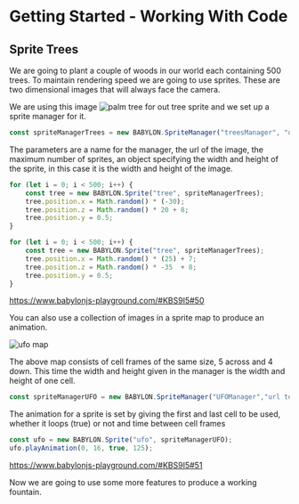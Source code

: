 # Getting Started - Working With Code
## Sprite Trees
We are going to plant a couple of woods in our world each containing 500 trees. To maintain rendering speed we are going to use sprites. These are two dimensional images that will always face the camera.

We are using this image 
![palm tree](/img/getstarted/palmtree.png)
for out tree sprite and we set up a sprite manager for it.

```javascript
const spriteManagerTrees = new BABYLON.SpriteManager("treesManager", "url to tree image", 2000, {width: 512, height: 1024}, scene);
```

The parameters are a name for the manager, the url of the image, the maximum number of sprites, an object specifying the width and height of the sprite, in this case it is the width and height of the image.

```javascript
for (let i = 0; i < 500; i++) {
    const tree = new BABYLON.Sprite("tree", spriteManagerTrees);
    tree.position.x = Math.random() * (-30);
    tree.position.z = Math.random() * 20 + 8;
    tree.position.y = 0.5;
}

for (let i = 0; i < 500; i++) {
    const tree = new BABYLON.Sprite("tree", spriteManagerTrees);
    tree.position.x = Math.random() * (25) + 7;
    tree.position.z = Math.random() * -35  + 8;
    tree.position.y = 0.5;
}
```

https://www.babylonjs-playground.com/#KBS9I5#50

You can also use a collection of images in a sprite map to produce an animation.

![ufo map](/img/getstarted/ufo.png)

The above map consists of cell frames of the same size, 5 across and 4 down. This time the width and height given in the manager is the width and height of one cell.

```javascript
const spriteManagerUFO = new BABYLON.SpriteManager("UFOManager","url to ufo image", 1, {width: 128, height: 76});
```

The animation for a sprite is set by giving the first and last cell to be used, whether it loops (true) or not and time between cell frames
```javascript
const ufo = new BABYLON.Sprite("ufo", spriteManagerUFO);
ufo.playAnimation(0, 16, true, 125);
```

https://www.babylonjs-playground.com/#KBS9I5#51

Now we are going to use some more features to produce a working fountain.

